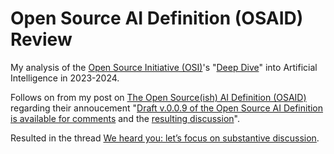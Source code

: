 # Open Source AI Definition (OSAID) Review

My analysis of the [Open Source Initiative (OSI)](https://opensource.org)'s "[Deep Dive](https://opensource.org/deepdive)" into Artificial Intelligence in 2023-2024.

Follows on from my post on [The Open Source(ish) AI Definition (OSAID)](https://samjohnston.org/2024/09/23/the-open-sourceish-ai-definition-osaid/) regarding their annoucement "[Draft v.0.0.9 of the Open Source AI Definition is available for comments](https://discuss.opensource.org/t/draft-v-0-0-9-of-the-open-source-ai-definition-is-available-for-comments/513) and the [resulting discussion](https://discuss.opensource.org/t/the-open-source-ish-ai-definition-osaid/580)".

Resulted in the thread [We heard you: let’s focus on substantive discussion](https://discuss.opensource.org/t/we-heard-you-lets-focus-on-substantive-discussion/589).
